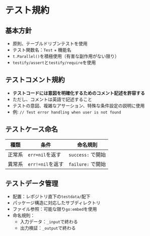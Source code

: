 # テスト規約

## 基本方針

- 原則、テーブルドリブンテストを使用
- テスト関数名：`Test` + 機能名
- `t.Parallel()`を積極使用（有害な副作用がない限り）
- `testify/assert`と`testify/require`を使用

## テストコメント規約

- **テストコードには意図を明確化するためのコメント記述を許容する**
- ただし、コメントは英語で記述すること
- テストの意図、複雑なアサーション、特殊な条件設定の説明に使用
- 例: `// Test error handling when user is not found`

## テストケース命名

| 種類 | 条件 | 命名規則 |
|------|------|----------|
| 正常系 | `err=nil`を返す | `success:` で開始 |
| 異常系 | `err!=nil`を返す | `failure:` で開始 |

## テストデータ管理

- 配置：レポジトリ直下の`testdata/`配下
- パッケージ構造に対応したサブディレクトリ
- ファイル参照：可能な限り`go:embed`を使用
- 命名規則：
  - 入力データ：`_input`で終わる
  - 出力検証：`_output`で終わる
